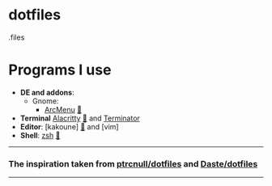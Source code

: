 # dotfiles

.files

# Programs I use
- **DE and addons**:
    - Gnome:
      - [ArcMenu](https://gitlab.com/arcmenu/ArcMenu) [:pencil:](https://github.com/mlunax/dotfiles/blob/master/configs/arcmenu)
- **Terminal** [Alacritty](https://github.com/alacritty/alacritty) [:pencil:](https://github.com/mlunax/dotfiles/blob/master/.config/alacritty.yml) and [Terminator](https://github.com/gnome-terminator/terminator)
- **Editor**: [kakoune] [:pencil:](https://github.com/mlunax/dotfiles/blob/master/.config/kak/kakrc) and [vim]
- **Shell**: [zsh](https://github.com/ohmyzsh/ohmyzsh) [:pencil:](https://github.com/mlunax/dotfiles/blob/master/.zshrc)

---
### The inspiration taken from [ptrcnull](https://github.com/ptrcnull/)[/dotfiles](https://github.com/ptrcnull/dotfiles) and [Daste](https://github.com/Stefankar1000)[/dotfiles](https://github.com/Stefankar1000/dotfiles/)
---
